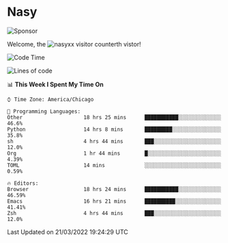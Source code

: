 # Nasy

<!--
<p align="center">
<img height="200" src="https://github-readme-stats.vercel.app/api?username=nasyxx&count_private=true&show_icons=true&theme=dracula&include_all_commits=true"/>
<img height="200" src="https://github-readme-stats.vercel.app/api/top-langs/?username=nasyxx&theme=dracula&hide=html,jupyter+notebook&count_private=true&show_icons=true"/>
</p>

  
----------------
-->

![Sponsor](https://img.shields.io/static/v1.svg?label=Sponsor&message=%E2%9D%A4&logo=GitHub&style=flat&color=pink)
 
Welcome, the ![nasyxx visitor counter](https://count.getloli.com/get/@nasyxx?theme=rule34)th vistor!
 
<!--START_SECTION:waka-->
![Code Time](http://img.shields.io/badge/Code%20Time-2%2C059%20hrs%2053%20mins-blue)

![Lines of code](https://img.shields.io/badge/From%20Hello%20World%20I%27ve%20Written-5%20Million%20lines%20of%20code-blue)

📊 **This Week I Spent My Time On** 

```text
⌚︎ Time Zone: America/Chicago

💬 Programming Languages: 
Other                    18 hrs 25 mins      ███████████░░░░░░░░░░░░░░   46.6% 
Python                   14 hrs 8 mins       █████████░░░░░░░░░░░░░░░░   35.8% 
sh                       4 hrs 44 mins       ███░░░░░░░░░░░░░░░░░░░░░░   12.0% 
Org                      1 hr 44 mins        █░░░░░░░░░░░░░░░░░░░░░░░░   4.39% 
TOML                     14 mins             ░░░░░░░░░░░░░░░░░░░░░░░░░   0.59%

🔥 Editors: 
Browser                  18 hrs 24 mins      ███████████░░░░░░░░░░░░░░   46.59% 
Emacs                    16 hrs 21 mins      ██████████░░░░░░░░░░░░░░░   41.41% 
Zsh                      4 hrs 44 mins       ███░░░░░░░░░░░░░░░░░░░░░░   12.0%

```


 Last Updated on 21/03/2022 19:24:29 UTC
<!--END_SECTION:waka-->

<!-- ![visitors](https://visitor-badge.laobi.icu/badge?page_id=nasyxx.nasyxx) -->
